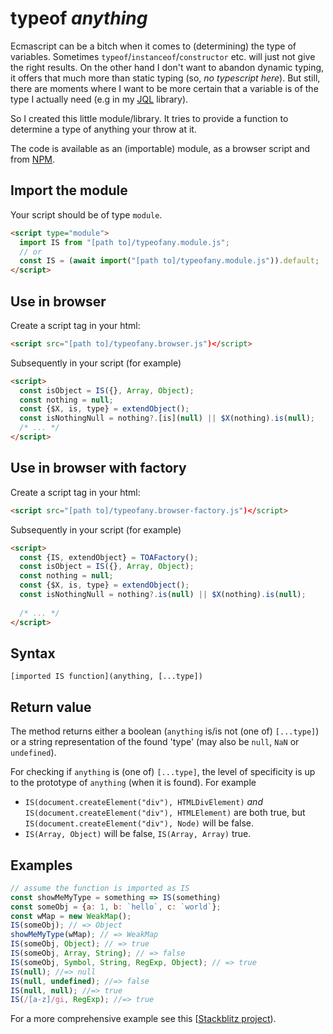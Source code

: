 # typeof *anything*

Ecmascript can be a bitch when it comes to (determining) the type of variables. Sometimes `typeof`/`instanceof`/`constructor` etc. will 
just not give the right results. On the other hand I don't want to abandon dynamic typing, it offers that much more than static typing 
(so, *no typescript here*). But still, there are moments where I want to be more certain that a variable is of the type I actually 
need (e.g in my [JQL](https://github.com/KooiInc/JQL) library).

So I created this little module/library. It tries to provide a function to determine a type of anything your throw at it.

The code is available as an (importable) module, as a browser script and from [NPM](https://www.npmjs.com/package/typeofanything).

## Import the module

Your script should be of type `module`.

```html
<script type="module">
  import IS from "[path to]/typeofany.module.js";
  // or 
  const IS = (await import("[path to]/typeofany.module.js")).default;
</script>
```

## Use in browser
Create a script tag in your html:

```html
<script src="[path to]/typeofany.browser.js")</script>
```
Subsequently in your script (for example)

```html
<script>
  const isObject = IS({}, Array, Object);
  const nothing = null;
  const {$X, is, type} = extendObject();
  const isNothingNull = nothing?.[is](null) || $X(nothing).is(null); 
  /* ... */
</script>
```

## Use in browser with factory
Create a script tag in your html:

```html
<script src="[path to]/typeofany.browser-factory.js")</script>
```

Subsequently in your script (for example)

```html
<script>
  const {IS, extendObject} = TOAFactory();
  const isObject = IS({}, Array, Object);
  const nothing = null;
  const {$X, is, type} = extendObject();
  const isNothingNull = nothing?.is(null) || $X(nothing).is(null);
  
  /* ... */
</script>
```

## Syntax

`[imported IS function](anything, [...type])`

## Return value

The method returns either a boolean (`anything` is/is not (one of) `[...type]`) 
or a string representation of the found 'type' (may also be `null`, `NaN` or `undefined`).

For checking if `anything` is (one of) `[...type]`, the level of specificity is
up to the prototype of `anything` (when it is found). For example

- `IS(document.createElement("div"), HTMLDivElement)`
*and* `IS(document.createElement("div"), HTMLElement)` are both true, but
`IS(document.createElement("div"), Node)` will be false. 
- `IS(Array, Object)` will be false, `IS(Array, Array)` true. 

## Examples

```javascript
// assume the function is imported as IS
const showMeMyType = something => IS(something)
const someObj = {a: 1, b: `hello`, c: `world`};
const wMap = new WeakMap();
IS(someObj); // => Object
showMeMyType(wMap); // => WeakMap
IS(someObj, Object); // => true
IS(someObj, Array, String); // => false
IS(someObj, Symbol, String, RegExp, Object); // => true
IS(null); //=> null
IS(null, undefined); //=> false
IS(null, null); //=> true
IS(/[a-z]/gi, RegExp); //=> true
```

For a more comprehensive example see this [[Stackblitz project](https://stackblitz.com/edit/js-qem4v7?file=typeofAnything.js)).

